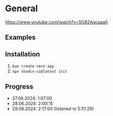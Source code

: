 
# General
 https://www.youtube.com/watch?v=SG82Aqcaaa0

## Examples

## Installation
1. `bun create next-app`
2. `npx shadcn-ui@latest init`

## Progress
- 27.06.2024: 1:07:00
- 28.06.2024: 2:00:15
- 29.06.2024: 2:17:00 (listened to 5:51:29)